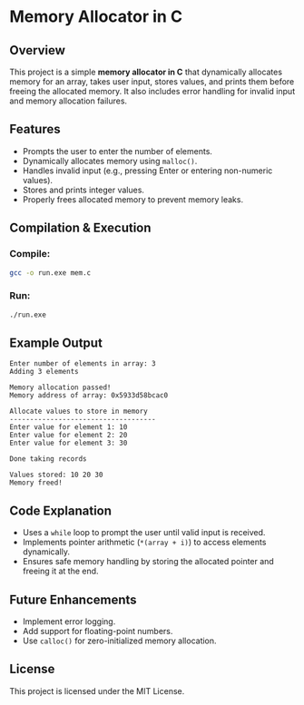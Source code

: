 # Memory Allocator in C

## Overview
This project is a simple **memory allocator in C** that dynamically allocates memory for an array, takes user input, stores values, and prints them before freeing the allocated memory. It also includes error handling for invalid input and memory allocation failures.

## Features
- Prompts the user to enter the number of elements.
- Dynamically allocates memory using `malloc()`.
- Handles invalid input (e.g., pressing Enter or entering non-numeric values).
- Stores and prints integer values.
- Properly frees allocated memory to prevent memory leaks.

## Compilation & Execution
### **Compile:**
```bash
gcc -o run.exe mem.c
```

### **Run:**
```bash
./run.exe
```

## Example Output
```
Enter number of elements in array: 3
Adding 3 elements

Memory allocation passed!
Memory address of array: 0x5933d58bcac0

Allocate values to store in memory
------------------------------------
Enter value for element 1: 10
Enter value for element 2: 20
Enter value for element 3: 30

Done taking records

Values stored: 10 20 30
Memory freed!
```

## Code Explanation
- Uses a `while` loop to prompt the user until valid input is received.
- Implements pointer arithmetic (`*(array + i)`) to access elements dynamically.
- Ensures safe memory handling by storing the allocated pointer and freeing it at the end.

## Future Enhancements
- Implement error logging.
- Add support for floating-point numbers.
- Use `calloc()` for zero-initialized memory allocation.

## License
This project is licensed under the MIT License.

